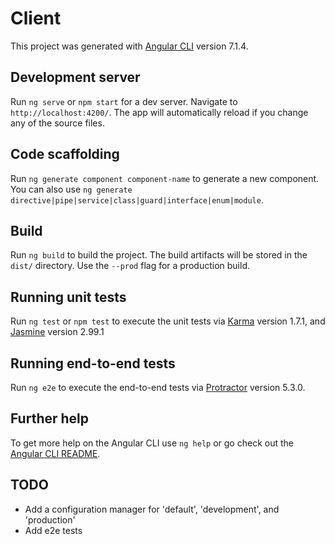 # Client


This project was generated with [Angular CLI](https://github.com/angular/angular-cli) version 7.1.4.


## Development server

Run `ng serve` or `npm start` for a dev server. Navigate to `http://localhost:4200/`. The app will automatically reload if you change any of the source files.


## Code scaffolding

Run `ng generate component component-name` to generate a new component. You can also use `ng generate directive|pipe|service|class|guard|interface|enum|module`.


## Build

Run `ng build` to build the project. The build artifacts will be stored in the `dist/` directory. Use the `--prod` flag for a production build.


## Running unit tests

Run `ng test` or `npm test` to execute the unit tests via [Karma](https://karma-runner.github.io) version 1.7.1, and [Jasmine](https://jasmine.github.io/) version 2.99.1


## Running end-to-end tests

Run `ng e2e` to execute the end-to-end tests via [Protractor](http://www.protractortest.org/) version 5.3.0.


## Further help

To get more help on the Angular CLI use `ng help` or go check out the [Angular CLI README](https://github.com/angular/angular-cli/blob/master/README.md).


## TODO

* Add a configuration manager for 'default', 'development', and 'production'
* Add e2e tests

